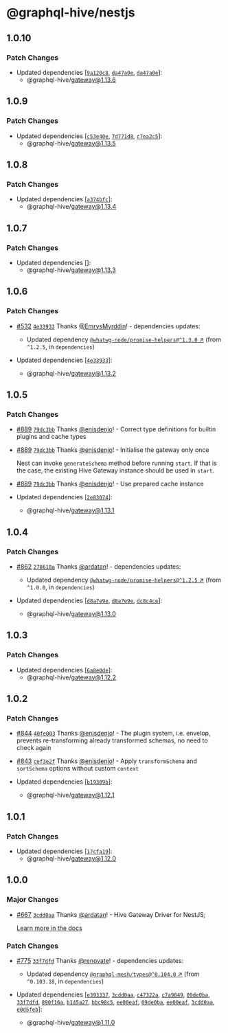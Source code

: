 # @graphql-hive/nestjs

## 1.0.10

### Patch Changes

- Updated dependencies [[`9a120c8`](https://github.com/graphql-hive/gateway/commit/9a120c85ac67654f63e374cf420ac4b73da21228), [`da47a0e`](https://github.com/graphql-hive/gateway/commit/da47a0effcc0e3c2b934bc97ab10e6e86ef8cd93), [`da47a0e`](https://github.com/graphql-hive/gateway/commit/da47a0effcc0e3c2b934bc97ab10e6e86ef8cd93)]:
  - @graphql-hive/gateway@1.13.6

## 1.0.9

### Patch Changes

- Updated dependencies [[`c53e40e`](https://github.com/graphql-hive/gateway/commit/c53e40eabb7b6ca16efa02aa05892fd6b72ab230), [`7d771d8`](https://github.com/graphql-hive/gateway/commit/7d771d89ff6d731b1025acfc5eb197541a6d5d35), [`c7ea2c5`](https://github.com/graphql-hive/gateway/commit/c7ea2c5ae71b6b338ef22edd927a3fc93803965f)]:
  - @graphql-hive/gateway@1.13.5

## 1.0.8

### Patch Changes

- Updated dependencies [[`a374bfc`](https://github.com/graphql-hive/gateway/commit/a374bfcf4309f5953b8c8304fba8e079b6f6b6dc)]:
  - @graphql-hive/gateway@1.13.4

## 1.0.7

### Patch Changes

- Updated dependencies []:
  - @graphql-hive/gateway@1.13.3

## 1.0.6

### Patch Changes

- [#532](https://github.com/graphql-hive/gateway/pull/532) [`4e33933`](https://github.com/graphql-hive/gateway/commit/4e339333945f4c4547d9ae719e67b4671fe89f04) Thanks [@EmrysMyrddin](https://github.com/EmrysMyrddin)! - dependencies updates:

  - Updated dependency [`@whatwg-node/promise-helpers@^1.3.0` ↗︎](https://www.npmjs.com/package/@whatwg-node/promise-helpers/v/1.3.0) (from `^1.2.5`, in `dependencies`)

- Updated dependencies [[`4e33933`](https://github.com/graphql-hive/gateway/commit/4e339333945f4c4547d9ae719e67b4671fe89f04)]:
  - @graphql-hive/gateway@1.13.2

## 1.0.5

### Patch Changes

- [#889](https://github.com/graphql-hive/gateway/pull/889) [`79dc3bb`](https://github.com/graphql-hive/gateway/commit/79dc3bb8c7cc26d46edb2e431a28369117abaf93) Thanks [@enisdenjo](https://github.com/enisdenjo)! - Correct type definitions for builtin plugins and cache types

- [#889](https://github.com/graphql-hive/gateway/pull/889) [`79dc3bb`](https://github.com/graphql-hive/gateway/commit/79dc3bb8c7cc26d46edb2e431a28369117abaf93) Thanks [@enisdenjo](https://github.com/enisdenjo)! - Initialise the gateway only once

  Nest can invoke `generateSchema` method before running `start`. If that is the case, the existing Hive Gateway instance should be used in `start`.

- [#889](https://github.com/graphql-hive/gateway/pull/889) [`79dc3bb`](https://github.com/graphql-hive/gateway/commit/79dc3bb8c7cc26d46edb2e431a28369117abaf93) Thanks [@enisdenjo](https://github.com/enisdenjo)! - Use prepared cache instance

- Updated dependencies [[`2e83074`](https://github.com/graphql-hive/gateway/commit/2e830742df0d8dd16826e440e41f8f75fce81513)]:
  - @graphql-hive/gateway@1.13.1

## 1.0.4

### Patch Changes

- [#862](https://github.com/graphql-hive/gateway/pull/862) [`278618a`](https://github.com/graphql-hive/gateway/commit/278618a1383a01016041ce0a40adec8803c62448) Thanks [@ardatan](https://github.com/ardatan)! - dependencies updates:

  - Updated dependency [`@whatwg-node/promise-helpers@^1.2.5` ↗︎](https://www.npmjs.com/package/@whatwg-node/promise-helpers/v/1.2.5) (from `^1.0.0`, in `dependencies`)

- Updated dependencies [[`d8a7e9e`](https://github.com/graphql-hive/gateway/commit/d8a7e9e4f0492268f07301a87f1e102400fae921), [`d8a7e9e`](https://github.com/graphql-hive/gateway/commit/d8a7e9e4f0492268f07301a87f1e102400fae921), [`dc8c4ce`](https://github.com/graphql-hive/gateway/commit/dc8c4ce642ecc8bb47d14002b196981f67c78c3c)]:
  - @graphql-hive/gateway@1.13.0

## 1.0.3

### Patch Changes

- Updated dependencies [[`6a8e0de`](https://github.com/graphql-hive/gateway/commit/6a8e0de49089179458a1c011de05ee30c5167fbb)]:
  - @graphql-hive/gateway@1.12.2

## 1.0.2

### Patch Changes

- [#844](https://github.com/graphql-hive/gateway/pull/844) [`40fe003`](https://github.com/graphql-hive/gateway/commit/40fe003b7f9b6f3871917ab6e395ecd112d967f1) Thanks [@enisdenjo](https://github.com/enisdenjo)! - The plugin system, i.e. envelop, prevents re-transforming already transformed schemas, no need to check again

- [#843](https://github.com/graphql-hive/gateway/pull/843) [`cef3e2f`](https://github.com/graphql-hive/gateway/commit/cef3e2f1e5a7daba5fa0153e1d5ea89a429e7a79) Thanks [@enisdenjo](https://github.com/enisdenjo)! - Apply `transformSchema` and `sortSchema` options without custom `context`

- Updated dependencies [[`b19309b`](https://github.com/graphql-hive/gateway/commit/b19309b450482c203b1c71fb5762320c7e5fa739)]:
  - @graphql-hive/gateway@1.12.1

## 1.0.1

### Patch Changes

- Updated dependencies [[`17cfa19`](https://github.com/graphql-hive/gateway/commit/17cfa190bf7965681716e5e1ec601793a85935d8)]:
  - @graphql-hive/gateway@1.12.0

## 1.0.0

### Major Changes

- [#667](https://github.com/graphql-hive/gateway/pull/667) [`3cdd0aa`](https://github.com/graphql-hive/gateway/commit/3cdd0aa8fa98a436365c2f36ca80d49968a48a5e) Thanks [@ardatan](https://github.com/ardatan)! - Hive Gateway Driver for NestJS;

  [Learn more in the docs](https://the-guild.dev/graphql/hive/docs/gateway/deployment/node-frameworks/nestjs)

### Patch Changes

- [#775](https://github.com/graphql-hive/gateway/pull/775) [`33f7dfd`](https://github.com/graphql-hive/gateway/commit/33f7dfdb10eef2a1e7f6dffe0ce6e4bb3cc7c2c6) Thanks [@renovate](https://github.com/apps/renovate)! - dependencies updates:

  - Updated dependency [`@graphql-mesh/types@^0.104.0` ↗︎](https://www.npmjs.com/package/@graphql-mesh/types/v/0.104.0) (from `^0.103.18`, in `dependencies`)

- Updated dependencies [[`e393337`](https://github.com/graphql-hive/gateway/commit/e393337ecb40beffb79748b19b5aa8f2fd9197b7), [`3cdd0aa`](https://github.com/graphql-hive/gateway/commit/3cdd0aa8fa98a436365c2f36ca80d49968a48a5e), [`c47322a`](https://github.com/graphql-hive/gateway/commit/c47322a1a1385f24f7649f396fd2fbc632a9256c), [`c7a9849`](https://github.com/graphql-hive/gateway/commit/c7a98491e755cd234ba14033b39d5bc83ad0f945), [`09de0ba`](https://github.com/graphql-hive/gateway/commit/09de0bae281be40f8d8cc462d9c447d03141a5fa), [`33f7dfd`](https://github.com/graphql-hive/gateway/commit/33f7dfdb10eef2a1e7f6dffe0ce6e4bb3cc7c2c6), [`890f16a`](https://github.com/graphql-hive/gateway/commit/890f16afb352987f0565658f338022f9db3b4e3d), [`b145a27`](https://github.com/graphql-hive/gateway/commit/b145a27fc8671f33c36f9f6a3a437d80107631ee), [`bbc98c5`](https://github.com/graphql-hive/gateway/commit/bbc98c58277283f064ba826a3d844709f75ac451), [`ee00eaf`](https://github.com/graphql-hive/gateway/commit/ee00eaf8cd843dacba20b9235033b62f061195f7), [`09de0ba`](https://github.com/graphql-hive/gateway/commit/09de0bae281be40f8d8cc462d9c447d03141a5fa), [`ee00eaf`](https://github.com/graphql-hive/gateway/commit/ee00eaf8cd843dacba20b9235033b62f061195f7), [`3cdd0aa`](https://github.com/graphql-hive/gateway/commit/3cdd0aa8fa98a436365c2f36ca80d49968a48a5e), [`e0d5feb`](https://github.com/graphql-hive/gateway/commit/e0d5feb156f896be5c5235eb1ae22144cf67eff9)]:
  - @graphql-hive/gateway@1.11.0

